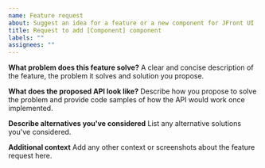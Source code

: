 ```yaml
---
name: Feature request
about: Suggest an idea for a feature or a new component for JFront UI
title: Request to add [Component] component
labels: ""
assignees: ""
---
```


**What problem does this feature solve?** A clear and concise description of the
feature, the problem it solves and solution you propose.

**What does the proposed API look like?** Describe how you propose to solve the
problem and provide code samples of how the API would work once implemented.

**Describe alternatives you've considered** List any alternative solutions
you've considered.

**Additional context** Add any other context or screenshots about the feature
request here.
